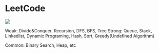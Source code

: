# LeetCode
![](https://leetcard.jacoblin.cool/HyeongminMoon?ext=activity)

Weak: Divide&Conquer, Recursion, DFS, BFS, Tree
Strong: Queue, Stack, Linkedlist, Dynamic Programing, Hash, Sort, Greedy(Undefined Algorithm)

Common: Binary Search, Heap, etc
